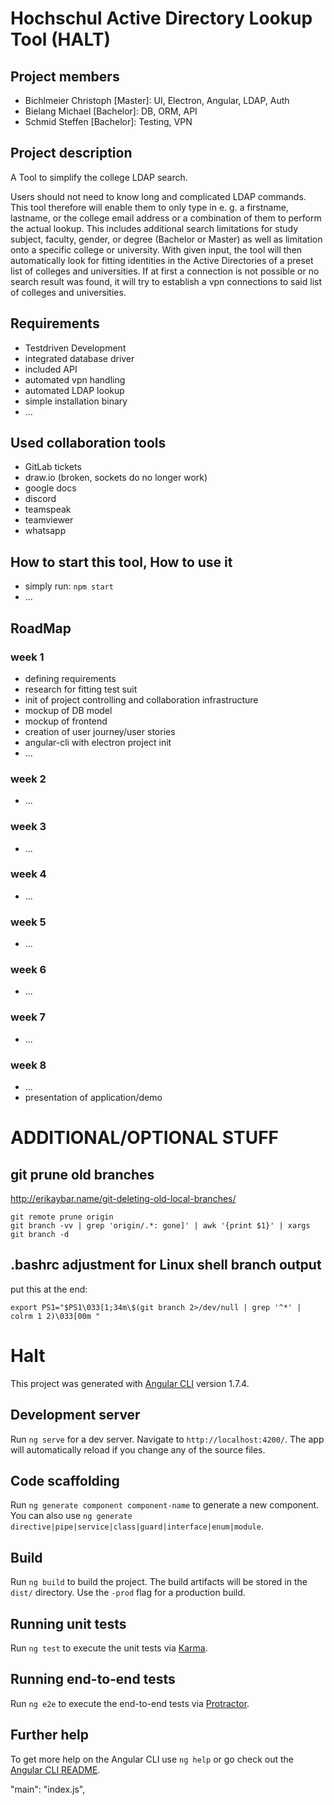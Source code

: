 # Hochschul Active Directory Lookup Tool (HALT)

## Project members
- Bichlmeier Christoph [Master]: UI, Electron, Angular, LDAP, Auth
- Bielang Michael [Bachelor]: DB, ORM, API
- Schmid Steffen [Bachelor]: Testing, VPN


## Project description
A Tool to simplify the college LDAP search.

Users should not need to know long and complicated LDAP commands. This tool therefore will enable them to only type in e. g. a firstname, lastname, or the college email address or a combination of them to perform the actual lookup. This includes additional search limitations for study subject, faculty, gender, or degree (Bachelor or Master) as well as limitation onto a specific college or university. With given input, the tool will then automatically look for fitting identities in the Active Directories of a preset list of colleges and universities. If at first a connection is not possible or no search result was found, it will try to establish a vpn connections to said list of colleges and universities.


## Requirements
- Testdriven Development
- integrated database driver
- included API
- automated vpn handling
- automated LDAP lookup
- simple installation binary
- ...


## Used collaboration tools
- GitLab tickets
- draw.io (broken, sockets do no longer work)
- google docs
- discord
- teamspeak
- teamviewer
- whatsapp


## How to start this tool, How to use it
- simply run: `npm start`
- ...


## RoadMap

### week 1
- defining requirements
- research for fitting test suit
- init of project controlling and collaboration infrastructure
- mockup of DB model
- mockup of frontend
- creation of user journey/user stories
- angular-cli with electron project init
- ...

### week 2
- ...

### week 3
- ...

### week 4
- ...

### week 5
- ...

### week 6
- ...

### week 7
- ...

### week 8
- ...
- presentation of application/demo








# ADDITIONAL/OPTIONAL STUFF

## git prune old branches
http://erikaybar.name/git-deleting-old-local-branches/
```
git remote prune origin
git branch -vv | grep 'origin/.*: gone]' | awk '{print $1}' | xargs git branch -d
```

## .bashrc adjustment for Linux shell branch output
put this at the end:
```
export PS1="$PS1\033[1;34m\$(git branch 2>/dev/null | grep '^*' | colrm 1 2)\033[00m "
```



# Halt

This project was generated with [Angular CLI](https://github.com/angular/angular-cli) version 1.7.4.

## Development server

Run `ng serve` for a dev server. Navigate to `http://localhost:4200/`. The app will automatically reload if you change any of the source files.

## Code scaffolding

Run `ng generate component component-name` to generate a new component. You can also use `ng generate directive|pipe|service|class|guard|interface|enum|module`.

## Build

Run `ng build` to build the project. The build artifacts will be stored in the `dist/` directory. Use the `-prod` flag for a production build.

## Running unit tests

Run `ng test` to execute the unit tests via [Karma](https://karma-runner.github.io).

## Running end-to-end tests

Run `ng e2e` to execute the end-to-end tests via [Protractor](http://www.protractortest.org/).

## Further help

To get more help on the Angular CLI use `ng help` or go check out the [Angular CLI README](https://github.com/angular/angular-cli/blob/master/README.md).


"main": "index.js",
